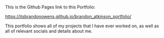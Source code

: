 This is the Github Pages link to this Portfolio:

https://itsbrandonowens.github.io/brandon_atkinson_portfolio/

This portfolio shows all of my projects that I have ever worked on, as well as all of relevant socials and details about me. 
